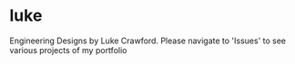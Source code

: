 # luke
Engineering Designs by Luke Crawford. 
Please navigate to 'Issues' to see various projects of my portfolio 
